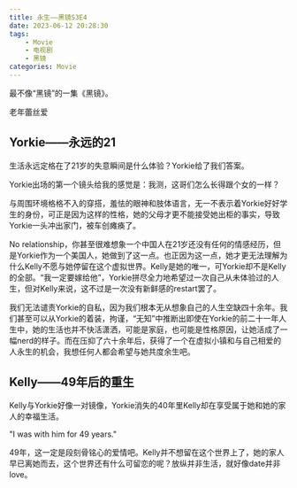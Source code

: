 ```yaml
---
title: 永生——黑镜S3E4
date: 2023-06-12 20:28:30
tags:
    - Movie
    - 电视剧
    - 黑镜
categories: Movie
---
```


最不像“黑镜”的一集《黑镜》。

<!-- more -->

老年蕾丝爱

## Yorkie——永远的21

生活永远定格在了21岁的失意瞬间是什么体验？Yorkie给了我们答案。

Yorkie出场的第一个镜头给我的感觉是：我测，这哥们怎么长得跟个女的一样？

与周围环境格格不入的穿搭，羞怯的眼神和肢体语言，无一不表示着Yorkie好好学生的身份，可正是因为这样的性格，她的父母才更不能接受她出柜的事实，导致Yorkie一头冲出家门，被车创瘫痪了。

No relationship，你甚至很难想象一个中国人在21岁还没有任何的情感经历，但是Yorkie作为一个美国人，她做到了这一点。也正因为这一点，她才更无法理解为什么Kelly不愿与她停留在这个虚拟世界。Kelly是她的唯一，可Yorkie却不是Kelly的全部。“我一定要嫁给他”，Yorkie拼尽全力地希望过一次自己从未体验过的人生，但对Kelly来说，这不过是一次没有新鲜感的restart罢了。

我们无法谴责Yorkie的自私，因为我们根本无从想象自己的人生空缺四十余年。我们甚至可以从Yorkie的着装，拘谨，“无知”中推断出即使在Yorkie的前二十一年人生中，她的生活也并不快活潇洒，可能是家庭，也可能是性格原因，让她活成了一幅nerd的样子。而在压抑了六十余年后，获得了一个在虚拟小镇和与自己相爱的人永生的机会，我想任何人都会希望与她共度余生吧。

## Kelly——49年后的重生

Kelly与Yorkie好像一对镜像，Yorkie消失的40年里Kelly却在享受属于她和她的家人的幸福生活。

"I was with him for 49 years."

49年，这一定是段刻骨铭心的爱情吧。Kelly并不想留在这个世界上了，她的家人早已离她而去，这个世界还有什么可留恋的呢？放纵并非生活，就好像date并非love。